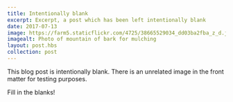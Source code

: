 ```yaml
---
title: Intentionally blank
excerpt: Excerpt, a post which has been left intentionally blank
date: 2017-07-13
image: https://farm5.staticflickr.com/4725/38665529034_dd03ba2fba_z_d.jpg
imagealt: Photo of mountain of bark for mulching
layout: post.hbs
collection: post
---
```


This blog post is intentionally blank. There is an unrelated image in the front matter for testing purposes.

Fill in the blanks!
